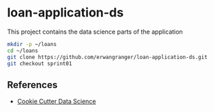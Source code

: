 # loan-application-ds

This project contains the data science parts of the application 

```bash
mkdir -p ~/loans
cd ~/loans
git clone https://github.com/erwangranger/loan-application-ds.git
git checkout sprint01
```

## References

* [Cookie Cutter Data Science](https://drivendata.github.io/cookiecutter-data-science/)

